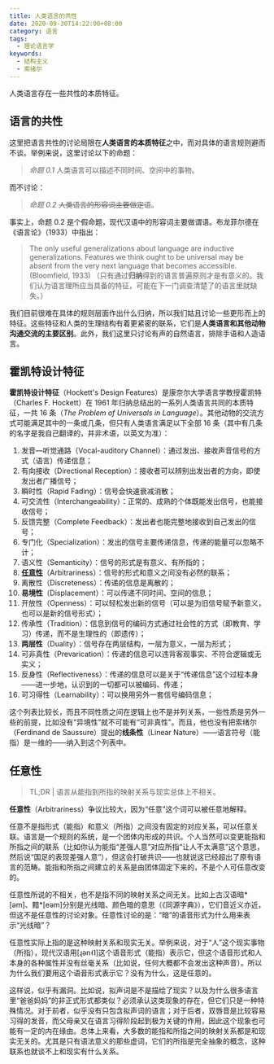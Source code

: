 ```yaml
---
title: 人类语言的共性
date: 2020-09-30T14:22:00+08:00
category: 语言
tags:
  - 理论语言学
keywords:
  - 结构主义
  - 索绪尔
---
```


人类语言存在一些共性的本质特征。

<!-- more -->

## 语言的共性

这里把语言共性的讨论局限在**人类语言的本质特征**之中，而对具体的语言规则避而不谈。举例来说，这里讨论以下的命题：

> _命题 0.1_ 人类语言可以描述不同时间、空间中的事物。

而不讨论：

> _命题 0.2_ ~~人类语言的形容词主要做定语~~。

事实上，命题 0.2 是个假命题，现代汉语中的形容词主要做谓语。布龙菲尔德在《语言论》（1933）中指出：

> The only useful generalizations about language are inductive generalizations. Features we think ought to be universal may be absent from the very next language that becomes accessible. (Bloomfield, 1933)
> （只有通过**归纳**得到的语言普遍原则才是有意义的。我们认为语言理所应当具备的特征，可能在下一门调查清楚了的语言里就缺失。）

我们目前很难在具体的规则层面作出什么归纳，所以我们姑且讨论一些更形而上的特征。这些特征和人类的生理结构有着更紧密的联系，它们是**人类语言和其他动物沟通交流的主要区别**。此外，我们这里只讨论有声的自然语言，排除手语和人造语言。

## 霍凯特设计特征

**霍凯特设计特征**（Hockett's Design Features）是康奈尔大学语言学教授霍凯特（Charles F. Hockett）在 1961 年归纳总结出的一系列人类语言共同的本质特征，一共 16 条（_The Problem of Universals in Language_）。其他动物的交流方式可能满足其中的一条或几条，但只有人类语言满足以下全部 16 条（其中有几条的名字是我自己翻译的，并非术语，以英文为准）：

1. 发音—听觉通路（Vocal-auditory Channel）：通过发出、接收声音信号的方式（语言）传递信息；
2. 有向接收（Directional Reception）：接收者可以辨别出发出者的方向，即使发出者广播信号；
3. 瞬时性（Rapid Fading）：信号会快速衰减消散；
4. 可交流性（Interchangeability）：正常的、成熟的个体既能发出信号，也能接收信号；
5. 反馈完整（Complete Feedback）：发出者也能完整地接收到自己发出的信号；
6. 专门化（Specialization）：发出的信号主要传递信息，传递的能量可以忽略不计；
7. 语义性（Semanticity）：信号的形式是有意义、有所指的；
8. [**任意性**](#任意性)（Arbitrariness）：信号的形式和意义之间没有必然的联系；
9. 离散性（Discreteness）：传递的信息是离散的；
10. **易境性**（Displacement）：可以传递不同时间、空间的信息；
11. 开放性（Openness）：可以轻松发出新的信号（可以是为旧信号赋予新意义，也可以是新的信号形式）；
12. 传承性（Tradition）：信息到信号的编码方式通过社会性的方式（即教育、学习）传递，而不是生理性的（即遗传）；
13. **两层性**（Duality）：信号存在两层结构，一层为意义，一层为形式；
14. 可非真性（Prevarication）：传递的信息可以违背客观事实、不符合逻辑或无实义；
15. 反身性（Reflectiveness）：传递的信息可以是关于“传递信息”这个过程本身——进一步地，认识到的一切都可以被编码、传递；
16. 可习得性（Learnability）：可以换用另外一套信号编码信息；

这个列表比较长，而且不同性质之间在逻辑上也不是并列关系，一些性质是另外一些的前提，比如没有“异境性”就不可能有“可非真性”。而且，他也没有把索绪尔（Ferdinand de Saussure）提出的**线条性**（Linear Nature）——语言符号（能指）是一维的——纳入到这个列表中。

## 任意性

> TL;DR | 语言从能指到所指的映射关系与现实总体上不相关。

**任意性**（Arbitrariness）争议比较大，因为“任意”这个词可以被任意地解释。

任意不是指形式（能指）和意义（所指）之间没有固定的对应关系，可以任意关联。语言是一个规则的系统，是一个团体内形成的共识。个人当然可以变更能指和所指之间的联系（比如你认为能指“差强人意”对应所指“让人不太满意”这个意思，然后说“国足的表现差强人意”），但这会打破共识——也就说这已经超出了原有语言的范畴。能指和所指之间建立的关系是由团体固定下来的，不是个人可任意改变的。

任意性所说的不相关，也不是指不同的映射关系之间无关。比如上古汉语暗\*[əm]、黯\*[eəm]分别是光线暗、颜色暗的意思（《同源字典》），它们音近义亦近，但这不是任意性的讨论对象。任意性讨论的是：“暗”的语音形式为什么用来表示“光线暗”？

任意性实际上指的是这种映射关系和现实无关。举例来说，对于“人”这个现实事物（所指），现代汉语用[ɻən˧˥]这个语音形式（能指）表示它，但这个语音形式和人本身的各种属性并没有丝毫关系（比如说，任何大概都不会发出这种声音）。所以为什么我们要用这个语音形式表示它？没有为什么，这是任意的。

这样说，似乎有漏洞。比如说，拟声词是不是描绘了现实？以及为什么很多语言里“爸爸妈妈”的非正式形式都类似？必须承认这类现象的存在，但它们只是一种特殊情况。对于前者，似乎没有只包含拟声词的语言；对于后者，双唇音是比较容易习得的发音，而父母亲又在语言习得阶段起到极为关键的作用，因此这个现象也可能有一定的内在缘由。总体上来看，大多数的能指和所指之间的映射关系都是和现实无关的。尤其是只有语法意义的那些虚词，它们的所指是完全抽象的概念，这种联系也就谈不上和现实有什么关系。
